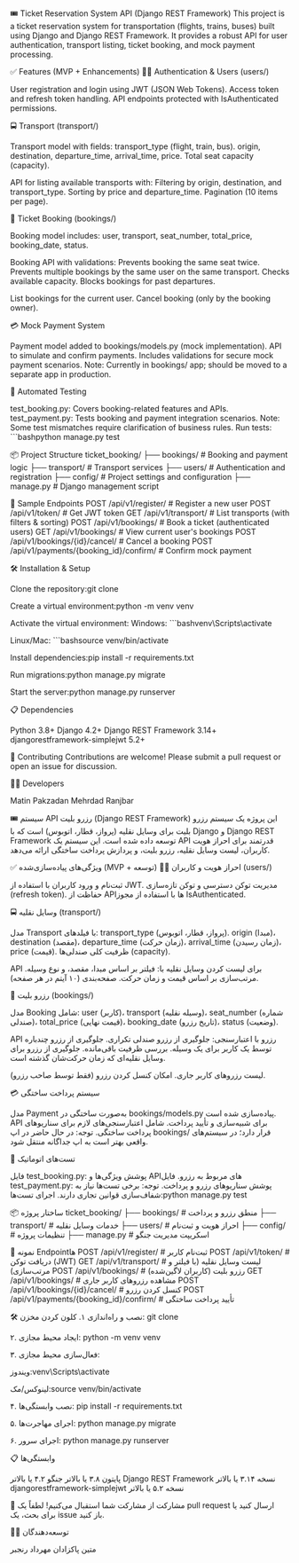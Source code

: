 🎟️ Ticket Reservation System API (Django REST Framework)
This project is a ticket reservation system for transportation (flights, trains, buses) built using Django and Django REST Framework. It provides a robust API for user authentication, transport listing, ticket booking, and mock payment processing.

✅ Features (MVP + Enhancements)
🧑‍💻 Authentication & Users (users/)

User registration and login using JWT (JSON Web Tokens).
Access token and refresh token handling.
API endpoints protected with IsAuthenticated permissions.

🚍 Transport (transport/)

Transport model with fields:
transport_type (flight, train, bus).
origin, destination, departure_time, arrival_time, price.
Total seat capacity (capacity).


API for listing available transports with:
Filtering by origin, destination, and transport_type.
Sorting by price and departure_time.
Pagination (10 items per page).



🧾 Ticket Booking (bookings/)

Booking model includes:
user, transport, seat_number, total_price, booking_date, status.


Booking API with validations:
Prevents booking the same seat twice.
Prevents multiple bookings by the same user on the same transport.
Checks available capacity.
Blocks bookings for past departures.


List bookings for the current user.
Cancel booking (only by the booking owner).

💳 Mock Payment System

Payment model added to bookings/models.py (mock implementation).
API to simulate and confirm payments.
Includes validations for secure mock payment scenarios.
Note: Currently in bookings/ app; should be moved to a separate app in production.

🧪 Automated Testing

test_booking.py: Covers booking-related features and APIs.
test_payment.py: Tests booking and payment integration scenarios.
Note: Some test mismatches require clarification of business rules.
Run tests: ```bashpython manage.py test




📦 Project Structure
ticket_booking/
├── bookings/        # Booking and payment logic
├── transport/       # Transport services
├── users/           # Authentication and registration
├── config/          # Project settings and configuration
├── manage.py        # Django management script


🔐 Sample Endpoints
POST   /api/v1/register/                  # Register a new user
POST   /api/v1/token/                    # Get JWT token
GET    /api/v1/transport/                # List transports (with filters & sorting)
POST   /api/v1/bookings/                 # Book a ticket (authenticated users)
GET    /api/v1/bookings/                 # View current user's bookings
POST   /api/v1/bookings/{id}/cancel/     # Cancel a booking
POST   /api/v1/payments/{booking_id}/confirm/   # Confirm mock payment


🛠️ Installation & Setup

Clone the repository:git clone <repository-url>


Create a virtual environment:python -m venv venv


Activate the virtual environment:
Windows: ```bashvenv\Scripts\activate


Linux/Mac: ```bashsource venv/bin/activate




Install dependencies:pip install -r requirements.txt


Run migrations:python manage.py migrate


Start the server:python manage.py runserver




📋 Dependencies

Python 3.8+
Django 4.2+
Django REST Framework 3.14+
djangorestframework-simplejwt 5.2+


🤝 Contributing
Contributions are welcome! Please submit a pull request or open an issue for discussion.

👨‍💻 Developers

Matin Pakzadan
Mehrdad Ranjbar


🎟️ سیستم API رزرو بلیت (Django REST Framework)
این پروژه یک سیستم رزرو بلیت برای وسایل نقلیه (پرواز، قطار، اتوبوس) است که با Django و Django REST Framework توسعه داده شده است. این سیستم یک API قدرتمند برای احراز هویت کاربران، لیست وسایل نقلیه، رزرو بلیت، و پردازش پرداخت ساختگی ارائه می‌دهد.

✅ ویژگی‌های پیاده‌سازی‌شده (MVP + توسعه)
🧑‍💻 احراز هویت و کاربران (users/)

ثبت‌نام و ورود کاربران با استفاده از JWT.
مدیریت توکن دسترسی و توکن تازه‌سازی (refresh token).
حفاظت از APIها با استفاده از مجوز IsAuthenticated.

🚍 وسایل نقلیه (transport/)

مدل Transport با فیلدهای:
transport_type (پرواز، قطار، اتوبوس).
origin (مبدا)، destination (مقصد)، departure_time (زمان حرکت)، arrival_time (زمان رسیدن)، price (قیمت).
ظرفیت کلی صندلی‌ها (capacity).


API برای لیست کردن وسایل نقلیه با:
فیلتر بر اساس مبدا، مقصد، و نوع وسیله.
مرتب‌سازی بر اساس قیمت و زمان حرکت.
صفحه‌بندی (۱۰ آیتم در هر صفحه).



🧾 رزرو بلیت (bookings/)

مدل Booking شامل:
user (کاربر)، transport (وسیله نقلیه)، seat_number (شماره صندلی)، total_price (قیمت نهایی)، booking_date (تاریخ رزرو)، status (وضعیت).


API رزرو با اعتبارسنجی:
جلوگیری از رزرو صندلی تکراری.
جلوگیری از رزرو چندباره توسط یک کاربر برای یک وسیله.
بررسی ظرفیت باقی‌مانده.
جلوگیری از رزرو برای وسایل نقلیه‌ای که زمان حرکت‌شان گذشته است.


لیست رزروهای کاربر جاری.
امکان کنسل کردن رزرو (فقط توسط صاحب رزرو).

💳 سیستم پرداخت ساختگی

مدل Payment به‌صورت ساختگی در bookings/models.py پیاده‌سازی شده است.
API برای شبیه‌سازی و تأیید پرداخت.
شامل اعتبارسنجی‌های لازم برای سناریوهای پرداخت ساختگی.
توجه: در حال حاضر در اپ bookings/ قرار دارد؛ در سیستم‌های واقعی بهتر است به اپ جداگانه منتقل شود.

🧪 تست‌های اتوماتیک

فایل test_booking.py: پوشش ویژگی‌ها و APIهای مربوط به رزرو.
فایل test_payment.py: پوشش سناریوهای رزرو و پرداخت.
توجه: برخی تست‌ها نیاز به شفاف‌سازی قوانین تجاری دارند.
اجرای تست‌ها:python manage.py test




📦 ساختار پروژه
ticket_booking/
├── bookings/        # منطق رزرو و پرداخت
├── transport/       # خدمات وسایل نقلیه
├── users/           # احراز هویت و ثبت‌نام
├── config/          # تنظیمات پروژه
├── manage.py        # اسکریپت مدیریت جنگو


🔐 نمونه Endpointها
POST   /api/v1/register/                  # ثبت‌نام کاربر
POST   /api/v1/token/                    # دریافت توکن (JWT)
GET    /api/v1/transport/                # لیست وسایل نقلیه (با فیلتر و مرتب‌سازی)
POST   /api/v1/bookings/                 # رزرو بلیت (کاربران لاگین‌شده)
GET    /api/v1/bookings/                 # مشاهده رزروهای کاربر جاری
POST   /api/v1/bookings/{id}/cancel/     # کنسل کردن رزرو
POST   /api/v1/payments/{booking_id}/confirm/   # تأیید پرداخت ساختگی


🛠️ نصب و راه‌اندازی
۱. کلون کردن مخزن:
git clone <repository-url>

۲. ایجاد محیط مجازی:
python -m venv venv

۳. فعال‌سازی محیط مجازی:

ویندوز:venv\Scripts\activate


لینوکس/مک:source venv/bin/activate



۴. نصب وابستگی‌ها:
pip install -r requirements.txt

۵. اجرای مهاجرت‌ها:
python manage.py migrate

۶. اجرای سرور:
python manage.py runserver


📋 وابستگی‌ها

پایتون ۳.۸ یا بالاتر
جنگو ۴.۲ یا بالاتر
Django REST Framework نسخه ۳.۱۴ یا بالاتر
djangorestframework-simplejwt نسخه ۵.۲ یا بالاتر


🤝 مشارکت
از مشارکت شما استقبال می‌کنیم! لطفاً یک pull request ارسال کنید یا برای بحث، یک issue باز کنید.

👨‍💻 توسعه‌دهندگان

متین پاکزادان
مهرداد رنجبر
